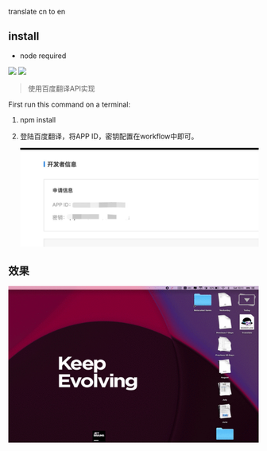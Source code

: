 translate cn to en

## install

- node required



[![](https://img.shields.io/badge/version-v1.0-green?style=for-the-badge)]()
[![](https://img.shields.io/badge/download-click-blue?style=for-the-badge)](https://github.com/alanhe421/alfred-workflows/raw/master/translate/Translate.alfredworkflow)




<!-- more -->
> 使用百度翻译API实现


First run this command on a terminal:
 
 1. npm install
 2. 登陆百度翻译，将APP ID，密钥配置在workflow中即可。
 
    ![](screenshots/screenshot.jpeg)

## 效果

![](screenshots/translate.gif)
